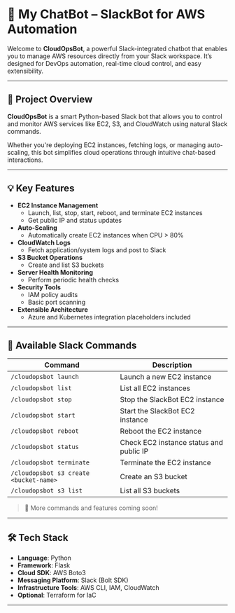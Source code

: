 # 🤖 My ChatBot – SlackBot for AWS Automation

Welcome to **CloudOpsBot**, a powerful Slack-integrated chatbot that enables you to manage AWS resources directly from your Slack workspace. It’s designed for DevOps automation, real-time cloud control, and easy extensibility.

---

## 🚀 Project Overview

**CloudOpsBot** is a smart Python-based Slack bot that allows you to control and monitor AWS services like EC2, S3, and CloudWatch using natural Slack commands.

Whether you're deploying EC2 instances, fetching logs, or managing auto-scaling, this bot simplifies cloud operations through intuitive chat-based interactions.

---

## 💡 Key Features

- **EC2 Instance Management**
  - Launch, list, stop, start, reboot, and terminate EC2 instances
  - Get public IP and status updates
- **Auto-Scaling**
  - Automatically create EC2 instances when CPU > 80%
- **CloudWatch Logs**
  - Fetch application/system logs and post to Slack
- **S3 Bucket Operations**
  - Create and list S3 buckets
- **Server Health Monitoring**
  - Perform periodic health checks
- **Security Tools**
  - IAM policy audits
  - Basic port scanning
- **Extensible Architecture**
  - Azure and Kubernetes integration placeholders included

---

## 💬 Available Slack Commands

| Command | Description |
|--------|-------------|
| `/cloudopsbot launch` | Launch a new EC2 instance |
| `/cloudopsbot list` | List all EC2 instances |
| `/cloudopsbot stop` | Stop the SlackBot EC2 instance |
| `/cloudopsbot start` | Start the SlackBot EC2 instance |
| `/cloudopsbot reboot` | Reboot the EC2 instance |
| `/cloudopsbot status` | Check EC2 instance status and public IP |
| `/cloudopsbot terminate` | Terminate the EC2 instance |
| `/cloudopsbot s3 create <bucket-name>` | Create an S3 bucket |
| `/cloudopsbot s3 list` | List all S3 buckets |

> 🔧 More commands and features coming soon!

---

## 🛠️ Tech Stack

- **Language**: Python
- **Framework**: Flask
- **Cloud SDK**: AWS Boto3
- **Messaging Platform**: Slack (Bolt SDK)
- **Infrastructure Tools**: AWS CLI, IAM, CloudWatch
- **Optional**: Terraform for IaC

---



